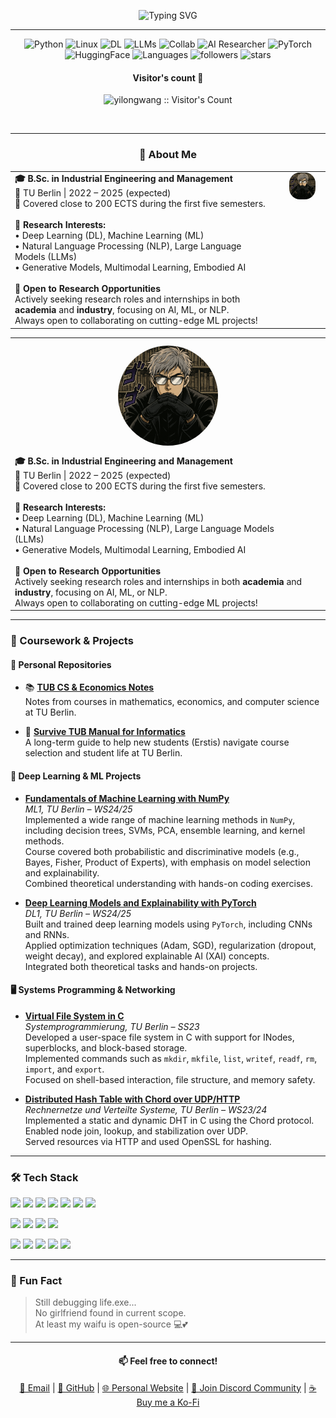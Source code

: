 
<p align="center">
  <img src="https://readme-typing-svg.demolab.com?font=Fira+Code&size=24&pause=1000&color=F76969&center=true&vCenter=true&width=500&lines=Hi+there!+I'm+Yilong.;A+passionate+AI+learner.;Welcome+to+my+GitHub!+👋" alt="Typing SVG" />
</p>

---

<p align="center">
  <img src="https://img.shields.io/badge/Code-Python-informational?style=flat&logo=python&logoColor=white&color=2bbc8a" alt="Python"/>
  <img src="https://img.shields.io/badge/Linux-Friendly-lightgrey?logo=linux" alt="Linux"/>
  <img src="https://img.shields.io/badge/Focus-Deep%20Learning-blueviolet" alt="DL"/>
  <img src="https://img.shields.io/badge/Actively%20learning-LLMs-brightgreen" alt="LLMs"/>
  <img src="https://img.shields.io/badge/Open%20to-Research%20and%20Collaboration-orange" alt="Collab"/>
    <img src="https://img.shields.io/badge/AI-Researcher-blue?style=flat-square&logo=OpenAI" alt="AI Researcher"/>
  <img src="https://img.shields.io/badge/DeepLearning-PyTorch-red?style=flat-square&logo=pytorch" alt="PyTorch"/>
  <img src="https://img.shields.io/badge/NLP-HuggingFace-yellow?style=flat-square&logo=huggingface" alt="HuggingFace"/>
  <img src="https://img.shields.io/badge/Languages-Python%20%7C%20C%20%7C%20Java-lightgrey?style=flat-square&logo=codewars" alt="Languages"/>
  <img src="https://img.shields.io/github/followers/yilongwangberlin?style=social" alt="followers"/>
  <img src="https://img.shields.io/github/stars/yilongwangberlin?style=social" alt="stars"/>
</p>





<h4 align="center">Visitor's count 👀</h4>
<p align="center">
  <img src="https://profile-counter.glitch.me/yilongwang/count.svg" alt="yilongwang :: Visitor's Count" />
</p>

<br/>

---




<h3 align="center">🚀 About Me</h3>

<table>
  <tr>
    <td style="vertical-align: top;">
<strong>🎓 B.Sc. in Industrial Engineering and Management</strong><br>
📍 TU Berlin | 2022 – 2025 (expected)<br>
🧭 Covered close to 200 ECTS during the first five semesters.<br><br>
<strong>📌 Research Interests:</strong><br>
• Deep Learning (DL), Machine Learning (ML)<br>
• Natural Language Processing (NLP), Large Language Models (LLMs)<br>
• Generative Models, Multimodal Learning, Embodied AI<br><br>
<strong>💼 Open to Research Opportunities</strong><br>
Actively seeking research roles and internships in both <strong>academia</strong> and <strong>industry</strong>, focusing on AI, ML, or NLP.<br>
Always open to collaborating on cutting-edge ML projects!
    </td>
    <td style="text-align: center; vertical-align: top; padding-left: 20px;">
      <div style="display: flex; justify-content: center;">
       <img src="https://raw.githubusercontent.com/YilongWangBerlin/YilongWangBerlin/main/me4.png" alt="My Photo" style="max-width: 120px; width: 70%; height: auto; border-radius: 40%;" />
      </div>
    </td>
  </tr>
</table>


<table>
  <tr>
    <!-- 手机端：先显示头像 -->
    <td style="text-align: center;" colspan="2">
      <img src="https://raw.githubusercontent.com/YilongWangBerlin/YilongWangBerlin/main/me4.png" alt="My Photo"
        style="width: 160px; max-width: 60%; border-radius: 50%; margin: 10px auto; display: block;" />
    </td>
  </tr>
  <tr>
    <!-- 桌面端：左边文本 -->
    <td style="vertical-align: top;">
      <strong>🎓 B.Sc. in Industrial Engineering and Management</strong><br>
      📍 TU Berlin | 2022 – 2025 (expected)<br>
      🧭 Covered close to 200 ECTS during the first five semesters.<br><br>
      <strong>📌 Research Interests:</strong><br>
      • Deep Learning (DL), Machine Learning (ML)<br>
      • Natural Language Processing (NLP), Large Language Models (LLMs)<br>
      • Generative Models, Multimodal Learning, Embodied AI<br><br>
      <strong>💼 Open to Research Opportunities</strong><br>
      Actively seeking research roles and internships in both <strong>academia</strong> and <strong>industry</strong>, focusing on AI, ML, or NLP.<br>
      Always open to collaborating on cutting-edge ML projects!
    </td>
    <!-- 桌面端：右边头像（隐藏，仅用于桌面布局） -->
    <td style="text-align: center; vertical-align: top; padding-left: 20px;">
      <img src="https://raw.githubusercontent.com/YilongWangBerlin/YilongWangBerlin/main/me4.png" alt="My Photo"
        style="width: 160px; max-width: 100%; border-radius: 50%; display: none;" />
    </td>
  </tr>
</table>




---

### 🧠 Coursework & Projects

#### 📝 Personal Repositories

- 📚 **[TUB CS & Economics Notes](https://github.com/YilongWangBerlin/TUB-CS-Economics-Notes)**  
  Notes from courses in mathematics, economics, and computer science at TU Berlin.

- 📘 **[Survive TUB Manual for Informatics](https://github.com/YilongWangBerlin/SurviveTUBManual4Info)**  
  A long-term guide to help new students (Erstis) navigate course selection and student life at TU Berlin.


#### 🔬 Deep Learning & ML Projects

- **[Fundamentals of Machine Learning with NumPy](https://github.com/YilongWangBerlin/TU-Berlin-ML1)**  
  *ML1, TU Berlin – WS24/25*  
  Implemented a wide range of machine learning methods in `NumPy`, including decision trees, SVMs, PCA, ensemble learning, and kernel methods.  
  Course covered both probabilistic and discriminative models (e.g., Bayes, Fisher, Product of Experts), with emphasis on model selection and explainability.  
  Combined theoretical understanding with hands-on coding exercises.

- **[Deep Learning Models and Explainability with PyTorch](https://github.com/YilongWangBerlin/TU-Berlin-DL1)**  
  *DL1, TU Berlin – WS24/25*  
  Built and trained deep learning models using `PyTorch`, including CNNs and RNNs.  
  Applied optimization techniques (Adam, SGD), regularization (dropout, weight decay), and explored explainable AI (XAI) concepts.  
  Integrated both theoretical tasks and hands-on projects.

#### 🖥️ Systems Programming & Networking

- **[Virtual File System in C](https://github.com/YilongWangBerlin/MiniFS)**  
  *Systemprogrammierung, TU Berlin – SS23*  
  Developed a user-space file system in C with support for INodes, superblocks, and block-based storage.  
  Implemented commands such as `mkdir`, `mkfile`, `list`, `writef`, `readf`, `rm`, `import`, and `export`.  
  Focused on shell-based interaction, file structure, and memory safety.

- **[Distributed Hash Table with Chord over UDP/HTTP](https://github.com/YilongWangBerlin/ChordDHT-C)**  
  *Rechnernetze und Verteilte Systeme, TU Berlin – WS23/24*  
  Implemented a static and dynamic DHT in C using the Chord protocol.  
  Enabled node join, lookup, and stabilization over UDP.  
  Served resources via HTTP and used OpenSSL for hashing.



---


### 🛠️ Tech Stack

<p>
  <img src="https://img.shields.io/badge/Python-3776AB?style=for-the-badge&logo=python&logoColor=white"/>
  <img src="https://img.shields.io/badge/C-00599C?style=for-the-badge&logo=c&logoColor=white"/>
  <img src="https://img.shields.io/badge/Java-ED8B00?style=for-the-badge&logo=java&logoColor=white"/>
  <img src="https://img.shields.io/badge/SQL-4479A1?style=for-the-badge&logo=postgresql&logoColor=white"/>
  <img src="https://img.shields.io/badge/JavaScript-F7DF1E?style=for-the-badge&logo=javascript&logoColor=black"/>
  <img src="https://img.shields.io/badge/Haskell-5e5086?style=for-the-badge&logo=haskell&logoColor=white"/>
  <img src="https://img.shields.io/badge/MIPS-grey?style=for-the-badge"/>
</p>

<p>
  <img src="https://img.shields.io/badge/PyTorch-EE4C2C?style=for-the-badge&logo=pytorch&logoColor=white"/>
  <img src="https://img.shields.io/badge/Numpy-013243?style=for-the-badge&logo=numpy&logoColor=white"/>
  <img src="https://img.shields.io/badge/Vue.js-4FC08D?style=for-the-badge&logo=vue.js&logoColor=white"/>
  <img src="https://img.shields.io/badge/gRPC-5E8CDE?style=for-the-badge"/>
</p>

<p>
  <img src="https://img.shields.io/badge/Git-F05032?style=for-the-badge&logo=git&logoColor=white"/>
  <img src="https://img.shields.io/badge/Linux-FCC624?style=for-the-badge&logo=linux&logoColor=black"/>
  <img src="https://img.shields.io/badge/VSCode-007ACC?style=for-the-badge&logo=visual-studio-code&logoColor=white"/>
  <img src="https://img.shields.io/badge/Jupyter-F37626?style=for-the-badge&logo=jupyter&logoColor=white"/>
  <img src="https://img.shields.io/badge/Bash-121011?style=for-the-badge&logo=gnu-bash&logoColor=white"/>
</p>





---

### 🎯 Fun Fact

> Still debugging life.exe...  
> No girlfriend found in current scope.  
> At least my waifu is open-source 💻💕


---

<h4 align="center">📫 Feel free to connect!</h4>
<p align="center">
  <a href="mailto:yilong_wang@tu-berlin.de">📧 Email</a> | 
  <a href="https://github.com/YilongWangBerlin">🐙 GitHub</a> | 
  <a href="https://yilongwangberlin.github.io">🌐 Personal Website</a> | 
  <a href="https://discord.gg/jswsDA8h">💬 Join Discord Community</a> | 
  <a href="https://ko-fi.com/yilongwang">☕ Buy me a Ko-Fi</a>
</p>

